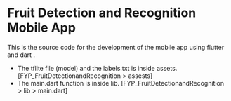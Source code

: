 # Fruit Detection and Recognition Mobile App

This is the source code for the development of the mobile app using flutter and dart .

- The tflite file (model) and the labels.txt is inside assets.  [FYP_FruitDetectionandRecognition > assests]
- The main.dart function is inside lib. [FYP_FruitDetectionandRecognition > lib > main.dart]
